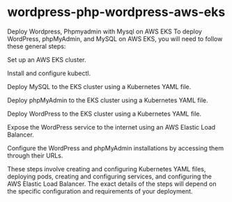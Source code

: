 # wordpress-php-wordpress-aws-eks
Deploy Wordpress, Phpmyadmin with Mysql on  AWS EKS
To deploy WordPress, phpMyAdmin, and MySQL on AWS EKS, you will need to follow these general steps:

Set up an AWS EKS cluster.

Install and configure kubectl.

Deploy MySQL to the EKS cluster using a Kubernetes YAML file.

Deploy phpMyAdmin to the EKS cluster using a Kubernetes YAML file.

Deploy WordPress to the EKS cluster using a Kubernetes YAML file.

Expose the WordPress service to the internet using an AWS Elastic Load Balancer.

Configure the WordPress and phpMyAdmin installations by accessing them through their URLs.

These steps involve creating and configuring Kubernetes YAML files, deploying pods, creating and configuring services, and configuring the AWS Elastic Load Balancer. The exact details of the steps will depend on the specific configuration and requirements of your deployment.
